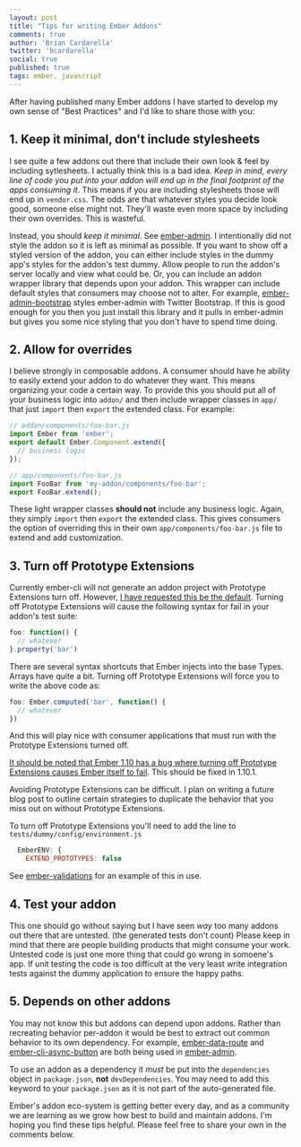 ```yaml
---
layout: post
title: "Tips for writing Ember Addons"
comments: true
author: 'Brian Cardarella'
twitter: 'bcardarella'
social: true
published: true
tags: ember, javascript
---
```


After having published many Ember addons I have started to develop my
own sense of "Best Practices" and I'd like to share those with you:

## 1. Keep it minimal, don't include stylesheets

I see quite a few addons out there that include their own look & feel by
including sytlesheets. I actually think this is a bad idea. *Keep in
mind, every line of code you put into your addon will end up in the
final footprint of the apps consuming it*. This means if you are
including stylesheets those will end up in `vendor.css`. The odds are
that whatever styles you decide look good, someone else might not.
They'll waste even more space by including their own overrides. This is
wasteful.

Instead, you should *keep it minimal*. See
[ember-admin](https://github.com/dockyard/ember-admin). I intentionally
did not style the addon so it is left as minimal as possible. If you
want to show off a styled version of the addon, you can either include
styles in the dummy app's styles for the addon's test dummy. Allow
people to run the addon's server locally and view what could be. Or, you
can include an addon wrapper library that depends upon your addon. This
wrapper can include default styles that consumers may choose not to
alter. For example,
[ember-admin-bootstrap](https://github.com/dockyard/ember-admin-bootstrap)
styles ember-admin with Twitter Bootstrap. If this is good enough for
you then you just install this library and it pulls in ember-admin but
gives you some nice styling that you don't have to spend time doing.

## 2. Allow for overrides

I believe strongly in composable addons. A consumer should have he
ability to easily extend your addon to do whatever they want. This means
organizing your code a certain way. To provide this you should put all
of your business logic into `addon/` and then include wrapper classes in
`app/` that just `import` then `export` the extended class. For example:

```javascript
// addon/components/foo-bar.js
import Ember from 'ember';
export default Ember.Component.extend({
  // business logic
});

// app/components/foo-bar.js
import FooBar from 'my-addon/components/foo-bar';
export FooBar.extend();
```

These light wrapper classes **should not** include any business logic.
Again, they simply `import` then `export` the extended class. This gives
consumers the option of overriding this in their own
`app/components/foo-bar.js` file to extend and add customization.

## 3. Turn off Prototype Extensions

Currently ember-cli will not generate an addon project with Prototype
Extensions turn off. However, [I have requested this be the
default](https://github.com/ember-cli/ember-cli/issues/3443). Turning
off Prototype Extensions will cause the following syntax for fail in
your addon's test suite:

```javascript
foo: function() {
  // whatever
}.property('bar')
```

There are several syntax shortcuts that Ember injects into the base
Types. Arrays have quite a bit. Turning off Prototype Extensions will
force you to write the above code as:

```javascript
foo: Ember.computed('bar', function() {
  // whatever
})
```

And this will play nice with consumer applications that must run with
the Prototype Extensions turned off.

[It should be noted that Ember 1.10 has a bug where turning off Prototype
Extensions causes Ember itself to
fail](https://github.com/emberjs/ember.js/issues/10590). This should be
fixed in 1.10.1.

Avoiding Prototype Extensions can be difficult. I plan on writing a
future blog post to outline certain strategies to duplicate the behavior
that you miss out on without Prototype Extensions.

To turn off Prototype Extensions you'll need to add the line to
`tests/dummy/config/environment.js`

```javascript
  EmberENV: {
    EXTEND_PROTOTYPES: false
```

See
[ember-validations](https://github.com/dockyard/ember-validations/blob/master/tests/dummy/config/environment.js#L10)
for an example of this in use.

## 4. Test your addon

This one should go without saying but I have seen *way* too many addons
out there that are untested. (the generated tests don't count) Please
keep in mind that there are people building products that might consume
your work. Untested code is just one more thing that could go wrong in
somoene's app. If unit testing the code is too difficult at the very
least write integration tests against the dummy application to ensure
the happy paths.

## 5. Depends on other addons

You may not know this but addons can depend upon addons. Rather than
recreating behavior per-addon it would be best to extract out common
behavior to its own dependency. For example,
[ember-data-route](https://github.com/dockyard/ember-data-route) and
[ember-cli-async-button](https://github.com/dockyard/ember-cli-async-button)
are both being used in
[ember-admin](https://github.com/dockyard/ember-admin/blob/master/package.json#L21-L23).

To use an addon as a dependency it *must* be put into the `dependencies`
object in `package.json`, **not** `devDependencies`. You may need to
add this keyword to your `package.json` as it is not part of the
auto-generated file.

Ember's addon eco-system is getting better every day, and as a community
we are learning as we grow how best to build and maintain addons. I'm
hoping you find these tips helpful. Please feel free to share your own
in the comments below. 

